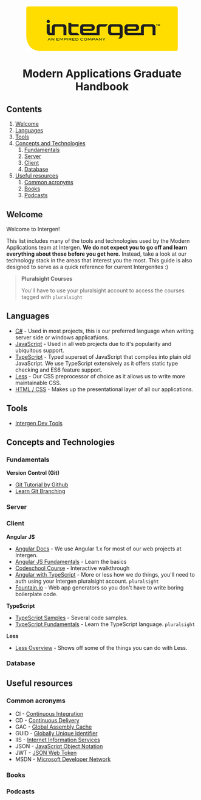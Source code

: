 <p align="center"><img src="assets/logo.png" alt="Intergen Logo" width="400"></p>
<h1 align="center">Modern Applications Graduate Handbook</h1>

## Contents
1. [Welcome](#welcome)
1. [Languages](#languages)
1. [Tools](#tools)
1. [Concepts and Technologies](#concepts-and-technologies)
    1. [Fundamentals](#fundamentals)
    1. [Server](#server)
    1. [Client](#client)
    1. [Database](#database)
1. [Useful resources](#useful-resources)
    1. [Common acronyms](#common-acronyms)
    1. [Books](#books)
    1. [Podcasts](#podcasts)

## Welcome
Welcome to Intergen!

This list includes many of the tools and technologies used by the Modern Applications team at Intergen. **We do not expect you to go off and learn everything about these before you get here.** Instead, take a look at our technology stack in the areas that interest you the most. This guide is also designed to serve as a quick reference for current Intergenites :)

> __Pluralsight Courses__
> 
> You'll have to use your pluralsight account to access the courses tagged with `pluralsight`

## Languages

* [C#](https://msdn.microsoft.com/en-us/library/67ef8sbd.aspx) - Used in most projects, this is our preferred language when writing server side or windows applicat\ions.
* [JavaScript](http://www.w3schools.com/js/) - Used in all web projects due to it's popularity and ubiquitous support.
* [TypeScript](https://www.typescriptlang.org/) - Typed superset of JavaScript that compiles into plain old JavaScript. We use TypeScript extensively as it offers static type checking and ES6 feature support.
* [Less](http://lesscss.org/) - Our CSS preprocessor of choice as it allows us to write more maintainable CSS.
* [HTML / CSS](http://www.w3schools.com/html/html_css.asp) - Makes up the presentational layer of all our applications.

## Tools

* [Intergen Dev Tools](https://github.com/Intergen-NZ/DevTools)

## Concepts and Technologies

### Fundamentals

**Version Control (Git)**
* [Git Tutorial by Github](https://try.github.io)
* [Learn Git Branching](http://learngitbranching.js.org/)

### Server

### Client

**Angular JS**
* [Angular Docs](https://docs.angularjs.org/guide) - We use Angular 1.x for most of our web projects at Intergen.
* [Angular JS Fundamentals](https://egghead.io/courses/angularjs-app-from-scratch-getting-started) - Learn the basics
* [Codeschool Course](https://www.codeschool.com/courses/shaping-up-with-angular-js) - Interactive walkthrough
* [Angular with TypeScript](https://www.pluralsight.com/courses/angular-typescript) - More or less how we do things, you'll need to auth using your Intergen pluralsight account. `pluralsight`
* [Fountain.io](http://fountainjs.io/) - Web app generators so you don't have to write boring boilerplate code.

**TypeScript**
* [TypeScript Samples](https://github.com/Microsoft/TypeScriptSamples) - Several code samples.
* [TypeScript Fundamentals](https://www.pluralsight.com/courses/typescript) - Learn the TypeScript language. `pluralsight`

**Less**
* [Less Overview](http://lesscss.org/features/) - Shows off some of the things you can do with Less.

### Database

## Useful resources

### Common acronyms
* CI - [Continuous Integration](https://www.thoughtworks.com/continuous-integration)
* CD - [Continuous Delivery](https://www.thoughtworks.com/continuous-delivery)
* GAC - [Global Assembly Cache](https://msdn.microsoft.com/en-us/library/yf1d93sz(v=vs.110).aspx)
* GUID - [Globally Unique Identifier](https://en.wikipedia.org/wiki/Globally_unique_identifier)
* IIS - [Internet Information Services](https://www.iis.net/)
* JSON - [JavaScript Object Notation](http://www.json.org/)
* JWT - [JSON Web Token](https://jwt.io/introduction/)
* MSDN - [Microsoft Developer Network](https://msdn.microsoft.com/)

### Books

### Podcasts